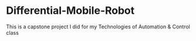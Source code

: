 # Differential-Mobile-Robot
This is a capstone project I did for my Technologies of Automation &amp; Control class
